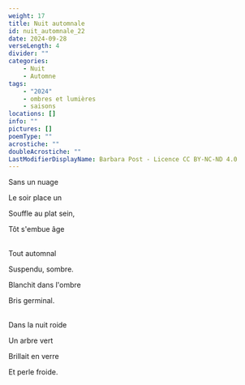 ```yaml
---
weight: 17
title: Nuit automnale
id: nuit_automnale_22
date: 2024-09-28
verseLength: 4
divider: ""
categories:
    - Nuit
    - Automne
tags:
    - "2024"
    - ombres et lumières
    - saisons
locations: []
info: ""
pictures: []
poemType: ""
acrostiche: ""
doubleAcrostiche: ""
LastModifierDisplayName: Barbara Post - Licence CC BY-NC-ND 4.0
---
```

Sans un nuage

Le soir place un

Souffle au plat sein,

Tôt s'embue âge

 \
Tout automnal

Suspendu, sombre.

Blanchit dans l'ombre

Bris germinal.

 \
Dans la nuit roide

Un arbre vert

Brillait en verre

Et perle froide.